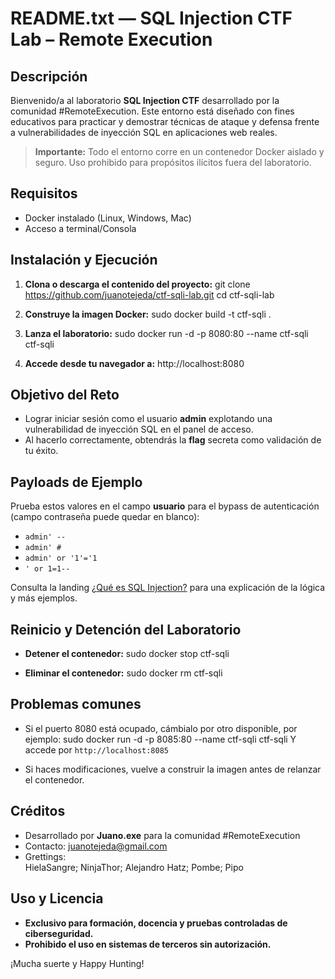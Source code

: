 # README.txt — SQL Injection CTF Lab – Remote Execution

## Descripción

Bienvenido/a al laboratorio **SQL Injection CTF** desarrollado por la comunidad #RemoteExecution.
Este entorno está diseñado con fines educativos para practicar y demostrar técnicas de ataque y defensa frente a vulnerabilidades de inyección SQL en aplicaciones web reales.

> **Importante:**
> Todo el entorno corre en un contenedor Docker aislado y seguro.
> Uso prohibido para propósitos ilícitos fuera del laboratorio.

## Requisitos
- Docker instalado (Linux, Windows, Mac)
- Acceso a terminal/Consola

## Instalación y Ejecución
1. **Clona o descarga el contenido del proyecto:**
git clone https://github.com/juanotejeda/ctf-sqli-lab.git
cd ctf-sqli-lab

2. **Construye la imagen Docker:**
sudo docker build -t ctf-sqli .

3. **Lanza el laboratorio:**
sudo docker run -d -p 8080:80 --name ctf-sqli ctf-sqli

4. **Accede desde tu navegador a:**
http://localhost:8080

## Objetivo del Reto
- Lograr iniciar sesión como el usuario **admin** explotando una vulnerabilidad de inyección SQL en el panel de acceso.
- Al hacerlo correctamente, obtendrás la **flag** secreta como validación de tu éxito.


## Payloads de Ejemplo
Prueba estos valores en el campo **usuario** para el bypass de autenticación (campo contraseña puede quedar en blanco):
- `admin' -- `
- `admin' #`
- `admin' or '1'='1`
- `' or 1=1--`

Consulta la landing [¿Qué es SQL Injection?](about-sqli.php) para una explicación de la lógica y más ejemplos.

## Reinicio y Detención del Laboratorio
- **Detener el contenedor:**
sudo docker stop ctf-sqli

- **Eliminar el contenedor:**
sudo docker rm ctf-sqli

## Problemas comunes
- Si el puerto 8080 está ocupado, cámbialo por otro disponible, por ejemplo:
sudo docker run -d -p 8085:80 --name ctf-sqli ctf-sqli
Y accede por `http://localhost:8085`

- Si haces modificaciones, vuelve a construir la imagen antes de relanzar el contenedor.


## Créditos
- Desarrollado por **Juano.exe** para la comunidad #RemoteExecution
- Contacto: [juanotejeda@gmail.com](mailto:juanotejeda@gmail.com)
- Grettings: 	
  		HielaSangre; NinjaThor; Alejandro Hatz; Pombe; Pipo

## Uso y Licencia

- **Exclusivo para formación, docencia y pruebas controladas de ciberseguridad.**
- **Prohibido el uso en sistemas de terceros sin autorización.**


¡Mucha suerte y Happy Hunting!
